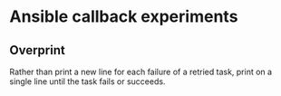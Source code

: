 # Ansible callback experiments

## Overprint

Rather than print a new line for each failure of a retried task, print on a 
single line until the task fails or succeeds.

